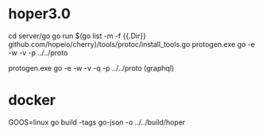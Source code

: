 # hoper3.0
cd server/go
go run $(go list -m -f {{.Dir}}  github.com/hopeio/cherry)/tools/protoc/install_tools.go
protogen.exe go -e -w -v -p ../../proto 

protogen.exe go -e -w -v -q -p ../../proto  (graphql)

# docker
GOOS=linux go build -tags go-json -o ../../build/hoper